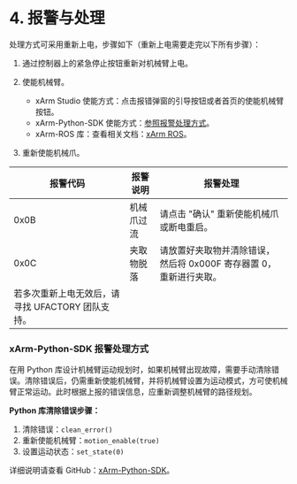 ﻿
# 4. 报警与处理

处理方式可采用重新上电，步骤如下（重新上电需要走完以下所有步骤）：

1. 通过控制器上的紧急停止按钮重新对机械臂上电。

2. 使能机械臂。

   - xArm Studio 使能方式：点击报错弹窗的引导按钮或者首页的使能机械臂按钮。
   - xArm-Python-SDK 使能方式：[参照报警处理方式](#p1111)。
   - xArm-ROS 库：查看相关文档：[xArm ROS](https://github.com/xArm-Developer/xarm_ros)。

3. 重新使能机械爪。

| 报警代码 | 报警说明 | 报警处理 |
|----------|----------|----------|
| 0x0B     | 机械爪过流 | 请点击 "确认" 重新使能机械爪或断电重启。 |
| 0x0C     | 夹取物脱落 | 请放置好夹取物并清除错误，然后将 0x000F 寄存器置 0，重新进行夹取。 |
| 若多次重新上电无效后，请寻找 UFACTORY 团队支持。 |

### xArm-Python-SDK 报警处理方式

在用 Python 库设计机械臂运动规划时，如果机械臂出现故障，需要手动清除错误。清除错误后，仍需重新使能机械臂，并将机械臂设置为运动模式，方可使机械臂正常运动。此时根据上报的错误信息，应重新调整机械臂的路径规划。

**Python 库清除错误步骤：**

1. 清除错误：`clean_error()`
2. 重新使能机械臂：`motion_enable(true)`
3. 设置运动状态：`set_state(0)`

详细说明请查看 GitHub：[xArm-Python-SDK](https://github.com/xArm-Developer/xArm-Python-SDK)。
